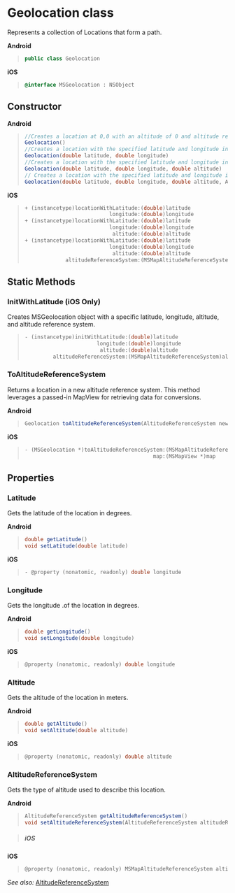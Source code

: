 
# Geolocation class

Represents a collection of Locations that form a path.

**Android**

>```java
> public class Geolocation
>```

**iOS**

>```objectivec
> @interface MSGeolocation : NSObject
>```

## Constructor

**Android**

>```java
> //Creates a location at 0,0 with an altitude of 0 and altitude reference of surface.  
> Geolocation()
> //Creates a location with the specified latitude and longitude in degrees. The default altitude of 0 and altitude reference of surface.  
> Geolocation(double latitude, double longitude)
> //Creates a location with the specified latitude and longitude in degrees and altitude in meters with default altitude reference of surface.  
> Geolocation(double latitude, double longitude, double altitude)
> // Creates a location with the specified latitude and longitude in degrees and altitude in meters.  
> Geolocation(double latitude, double longitude, double altitude, AltitudeReferenceSystem altitudeReference)
>```

**iOS**

>```objectivec
> + (instancetype)locationWithLatitude:(double)latitude
>                            longitude:(double)longitude
> + (instancetype)locationWithLatitude:(double)latitude
>                            longitude:(double)longitude
>                             altitude:(double)altitude
> + (instancetype)locationWithLatitude:(double)latitude
>                            longitude:(double)longitude
>                             altitude:(double)altitude
>              altitudeReferenceSystem:(MSMapAltitudeReferenceSystem)altitudeReferenceSystem
>```

## Static Methods

### InitWithLatitude (iOS Only)

Creates MSGeolocation object with a specific latitude, longitude, altitude, and altitude reference system.

>```objectivec
> - (instancetype)initWithLatitude:(double)latitude
>                        longitude:(double)longitude
>                         altitude:(double)altitude
>          altitudeReferenceSystem:(MSMapAltitudeReferenceSystem)altitudeReferenceSystem
>```

### ToAltitudeReferenceSystem

Returns a location in a new altitude reference system. This method leverages a passed-in MapView for retrieving data for conversions.

**Android**

>```java
> Geolocation toAltitudeReferenceSystem(AltitudeReferenceSystem newAltitudeReferenceSystem, MapView mapView)
>``` 

**iOS**

>```objectivec
> - (MSGeolocation *)toAltitudeReferenceSystem:(MSMapAltitudeReferenceSystem)newAltitudeReferenceSystem
>                                          map:(MSMapView *)map
>```

## Properties

### Latitude

Gets the latitude of the location in degrees.

**Android**

>```java
> double getLatitude()
> void setLatitude(double latitude)
>```  

**iOS**

>```objectivec
> - @property (nonatomic, readonly) double longitude
>```


### Longitude

Gets the longitude .of the location in degrees.

**Android**

>```java
> double getLongitude()  
> void setLongitude(double longitude)
>```  

**iOS**

>```objectivec
> @property (nonatomic, readonly) double longitude
>```


### Altitude

Gets the altitude of the location in meters.

**Android**

>```java
> double getAltitude()  
> void setAltitude(double altitude)
>```

**iOS**
>```objectivec 
> @property (nonatomic, readonly) double altitude
>```  

### AltitudeReferenceSystem

Gets the type of altitude used to describe this location.

**Android**

>```java
> AltitudeReferenceSystem getAltitudeReferenceSystem()  
> void setAltitudeReferenceSystem(AltitudeReferenceSystem altitudeReferenceSystem)
>```

>##### iOS

**iOS**

>```objectivec 
> @property (nonatomic, readonly) MSMapAltitudeReferenceSystem altitudeReferenceSystem
>```

_See also:_ [AltitudeReferenceSystem](AltitudeReferenceSystem.md)

